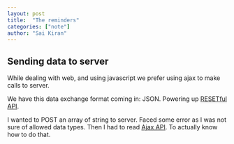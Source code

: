 ```yaml
---
layout: post
title:  "The reminders"
categories: ["note"]
author: "Sai Kiran"
---
```


## Sending data to server
While dealing with web, and using javascript we prefer 
using ajax to make calls to server.

We have this data exchange format coming in: JSON. 
Powering up [RESETful API][RESETful API].

I wanted to POST an array of string to server. Faced 
some error as I was not sure of allowed data types. 
Then I had to read [Ajax API][Ajax API]. To actually know how 
to do that.





[RESETful API]: https://spring.io/guides/tutorials/bookmarks/
[Ajax API]: http://api.jquery.com/jquery.ajax/